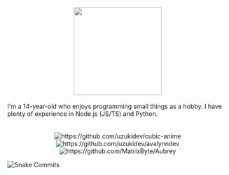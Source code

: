 <div id="header" align="center">
  <img src="https://media.giphy.com/media/M9gbBd9nbDrOTu1Mqx/giphy.gif" width="200"/>
</div>

<br>
I'm a 14-year-old who enjoys programming small things as a hobby. I have plenty of experience in Node.js (JS/TS) and Python.
<br/><br/><br/>

<div id="repo" align="center">
  <img src="https://github-readme-stats.vercel.app/api/pin/?username=uzukidev&repo=cubic-anime&theme=dark&show_icons=true&icon_color=FFFFFF&include_all_commits=true&layout=compact&border_radius=15" alt="https://github.com/uzukidev/cubic-anime" />
  <img src="https://github-readme-stats.vercel.app/api/pin/?username=uzukidev&repo=avalynndev&theme=dark&show_icons=true&icon_color=FFFFFF&include_all_commits=true&layout=compact&border_radius=15" alt="https://github.com/uzukidev/avalynndev" />
  <img src="https://github-readme-stats.vercel.app/api/pin/?username=MatrixByte&repo=Aubrey&theme=dark&show_icons=true&icon_color=FFFFFF&include_all_commits=true&layout=compact&border_radius=15" alt="https://github.com/MatrixByte/Aubrey" />
</div>

![Snake Commits](https://raw.githubusercontent.com/avalynndev/avalynndev/e7cc130b71cdb75f5598d2d6c3076f6aa0f2585b/github-contribution-grid-snake.svg)
